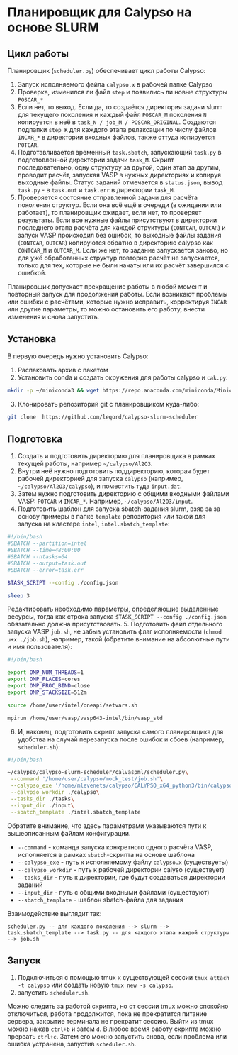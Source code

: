 # Планировщик для Calypso на основе SLURM

## Цикл работы

Планировщик (`scheduler.py`) обеспечивает цикл работы Calypso:

1. Запуск исполняемого файла `calypso.x` в рабочей папке Calypso
2. Проверка, изменился ли файл `step` и появились ли новые структуры `POSCAR_*`
3. Если нет, то выход. Если да, то создаётся директория задачи slurm для текущего поколения и каждый файл `POSCAR_M` поколения `N` копируется в неё в `task_N / job_M / POSCAR_ORIGINAL`. Создаются подпапки `step_K` для каждого этапа релаксации по числу файлов `INCAR_*` в директории входных файлов, также оттуда копируется `POTCAR`.
4. Подготавливается временный `task.sbatch`, запускающий `task.py` в подготовленной директории задачи `task_M`. Скрипт последовательно, одну структуру за другой, один этап за другим, проводит расчёт, запуская VASP в нужных директориях и копируя выходные файлы. Статус заданий отмечается в `status.json`, вывод `task.py` - в `task.out` и `task.err` в директории `task_M`.
5. Проверяется состояние отправленной задачи для расчёта поколения структур. Если она всё ещё в очереди (в ожидании или работает), то планировщик ожидает, если нет, то проверяет результаты. Если все нужные файлы присутствуют в директории последнего этапа расчёта для каждой структуры (`CONTCAR`, `OUTCAR`) и запуск VASP происходил без ошибок, то выходные файлы задания (`CONTCAR`, `OUTCAR`) копируются обратно в директорию calypso как `CONTCAR_M` и `OUTCAR_M`. Если же нет, то задание запускается заново, но для ужё обработанных структур повторно расчёт не запускается, только для тех, которые не были начаты или их расчёт завершился с ошибкой.

Планировщик допускает прекращение работы в любой момент и повторный запуск для продолжения работы. Если возникают проблемы или ошибки с расчётами, которые нужно исправить, корректируя `INCAR` или другие параметры, то можно остановить его работу, внести изменения и снова запустить.


## Установка

В первую очередь нужно установить Calypso:
1. Распаковать архив с пакетом
2. Установить conda и создать окружения для работы calypso и `cak.py`:
```Bash
mkdir -p ~/miniconda3 && wget https://repo.anaconda.com/miniconda/Miniconda3-latest-Linux-x86_64.sh -O ~/miniconda3/miniconda.sh && bash ~/miniconda3/miniconda.sh -b -u -p ~/miniconda3 && rm -rf ~/miniconda3/miniconda.sh && ~/miniconda3/bin/conda init bash && source ~/.bashrc && conda create -n "calypso" python=3.8 && conda install --name calypso matplotlib spglib pymatgen
```
3. Клонировать репозиторий git с планировщиком куда-либо:
```Bash
git clone  https://github.com/leqord/calypso-slurm-scheduler
```

## Подготовка
1. Создать и подготовить директорию для планировщика в рамках текущей работы, например `~/calypso/Al2O3`.
2. Внутри неё нужно подготовить поддиректорию, которая будет рабочей директорией для запуска `calypso` (например, `~/calypso/Al2O3/calypso`), и поместить туда `input.dat`.
3. Затем нужно подготовить директорию с общими входными файлами VASP: `POTCAR` и `INCAR_*`. Например, `~/calypso/Al2O3/input`.
4. Подготовить шаблон для запуска sbatch-задания slurm, взяв за за основу примеры в папке `template` репозитория или такой для запуска на кластере `intel`, `intel.sbatch_template`:
```Bash
#!/bin/bash
#SBATCH --partition=intel
#SBATCH --time=48:00:00
#SBATCH --ntasks=64
#SBATCH --output=task.out
#SBATCH --error=task.err

$TASK_SCRIPT --config ./config.json

sleep 3
```
Редактировать необходимо параметры, определяющие выделенные ресурсы, тогда как строка запуска `$TASK_SCRIPT --config ./config.json` обязательно должна присутствовать.
5. Подготовить файл отдельного запуска VASP `job.sh`, не забыв установить флаг исполняемости (`chmod u+x ./job.sh`), например, такой (обратите внимание на абсолютные пути и имя пользователя):
```Bash
#!/bin/bash

export OMP_NUM_THREADS=1
export OMP_PLACES=cores
export OMP_PROC_BIND=close
export OMP_STACKSIZE=512m

source /home/user/intel/oneapi/setvars.sh 

mpirun /home/user/vasp/vasp643-intel/bin/vasp_std
```
6. И, наконец, подготовить скрипт запуска самого планировщика для удобства на случай перезапуска после ошибок и сбоев (например, `scheduler.sh`):
```Bash
#!/bin/bash

~/calypso/calypso-slurm-scheduler/calvaspml/scheduler.py\
 --command '/home/user/calypso/mock_test/job.sh'\
 --calypso_exe '/home/mlevenets/calypso/CALYPSO_x64_python3/bin/calypso.x'\
 --calypso_workdir ./calypso\
 --tasks_dir ./tasks\
 --input_dir ./input\
 --sbatch_template ./intel.sbatch_template
```
Обратите внимание, что здесь параметрами указываются пути к вышеописанным файлам конфигурации.
- `--command` - команда запуска конкретного одного расчёта VASP, исполняется в рамках `sbatch`-скрипта на основе шаблона
- `--calypso_exe` - путь к исполняемому файлу `calypso.x` (существуеты)
- `--calypso_workdir` - путь к рабочей директории calyso (существует)
- `--tasks_dir` - путь к директории, где будут создаваться директории заданий
- `--input_dir` - путь с общими входными файлами (существуют)
- `--sbatch_template` - шаблон sbatch-файла для задания

Взаимодействие выглядит так:
```
scheduler.py -- для каждого поколения --> slurm --> task.sbatch_template --> task.py -- для каждого этапа каждой структуры  --> job.sh
```

## Запуск

1. Подключиться с помощью tmux к существующей сессии `tmux attach -t calypso` или создать новую `tmux new -s calypso`. 
2. запустить `scheduler.sh`.

Можно следить за работой скрипта, но от сессии tmux можно спокойно отключиться, работа продолжится, пока не прекратится питание сервера, закрытие терминала не прекратит сессию. Выйти из tmux можно нажав `ctrl+b` и затем `d`. В любое время работу скрипта можно прервать `ctrl+c`. Затем его можно запустить снова, если проблема или ошибка устранена, запустив `scheduler.sh`.
